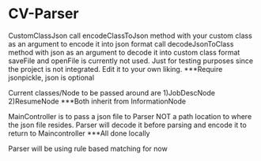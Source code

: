 # CV-Parser

CustomClassJson
  call encodeClassToJson method with your custom class as an argument to encode it into json format
  call decodeJsonToClass method with json as an argument to decode it into custom class format
  saveFile and openFile is currently not used. Just for testing purposes since the project is not integrated. Edit it to your own liking.
  ***Require jsonpickle, json is optional
  
Current classes/Node to be passed around are
  1)JobDescNode
  2)ResumeNode
  ***Both inherit from InformationNode
  
MainController is to pass a json file to Parser NOT a path location to where the json file resides. Parser will decode it before parsing and encode it to return to Maincontroller
  ***All done locally
  
Parser will be using rule based matching for now
